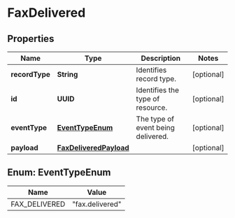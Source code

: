 

# FaxDelivered


## Properties

| Name | Type | Description | Notes |
|------------ | ------------- | ------------- | -------------|
|**recordType** | **String** | Identifies record type. |  [optional] |
|**id** | **UUID** | Identifies the type of resource. |  [optional] |
|**eventType** | [**EventTypeEnum**](#EventTypeEnum) | The type of event being delivered. |  [optional] |
|**payload** | [**FaxDeliveredPayload**](FaxDeliveredPayload.md) |  |  [optional] |



## Enum: EventTypeEnum

| Name | Value |
|---- | -----|
| FAX_DELIVERED | &quot;fax.delivered&quot; |



